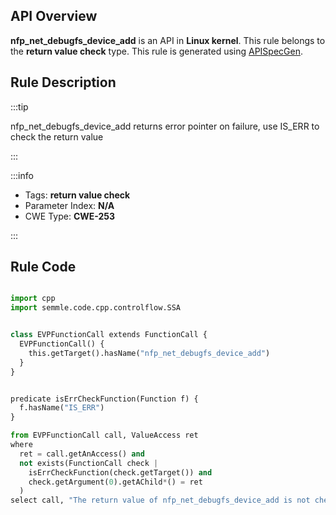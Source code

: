 ---
---


## API Overview
**nfp_net_debugfs_device_add** is an API in **Linux kernel**. This rule belongs to the **return value check** type. This rule is generated using [APISpecGen](../../tools/APISpecGen).
## Rule Description

:::tip

nfp_net_debugfs_device_add returns error pointer on failure, use IS_ERR to check the return value

:::

:::info

- Tags: **return value check**
- Parameter Index: **N/A**
- CWE Type: **CWE-253**

:::

## Rule Code
```python

import cpp
import semmle.code.cpp.controlflow.SSA


class EVPFunctionCall extends FunctionCall {
  EVPFunctionCall() {
    this.getTarget().hasName("nfp_net_debugfs_device_add")
  }
}


predicate isErrCheckFunction(Function f) {
  f.hasName("IS_ERR") 
}

from EVPFunctionCall call, ValueAccess ret
where
  ret = call.getAnAccess() and
  not exists(FunctionCall check |
    isErrCheckFunction(check.getTarget()) and
    check.getArgument(0).getAChild*() = ret
  )
select call, "The return value of nfp_net_debugfs_device_add is not checked with IS_ERR."
    
```